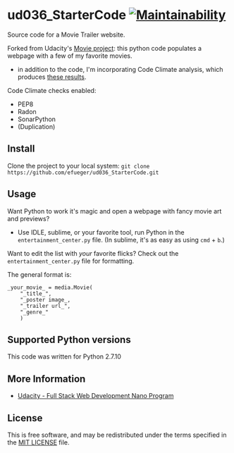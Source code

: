 # ud036_StarterCode [![Maintainability](https://api.codeclimate.com/v1/badges/34be5a8d665819ff629e/maintainability)](https://codeclimate.com/github/efueger/ud036_StarterCode/maintainability)
Source code for a Movie Trailer website.

Forked from Udacity's [Movie project](https://github.com/udacity/ud036_StarterCode): this python code populates a webpage with a few of my favorite movies.
- in addition to the code, I'm incorporating Code Climate analysis, which produces [these results](https://codeclimate.com/github/efueger/ud036_StarterCode).

Code Climate checks enabled:
- PEP8
- Radon
- SonarPython
- (Duplication)


Install
--------
Clone the project to your local system:
```git clone https://github.com/efueger/ud036_StarterCode.git```


Usage
------
Want Python to work it's magic and open a webpage with fancy movie art and previews?
- Use IDLE, sublime, or your favorite tool, run Python in the `entertainment_center.py` file. (In sublime, it's as easy as using `cmd` + `b`.)

Want to edit the list with _your_ favorite flicks? Check out the `entertainment_center.py` file for formatting.

The general format is:

```
_your_movie_ = media.Movie(
    "_title_",
    "_poster image_,
    "_trailer url_",
    "_genre_"
    )
```



Supported Python versions
-------------------------

This code was written for Python 2.7.10

More Information
----------------

* [Udacity - Full Stack Web Development Nano Program](https://www.udacity.com/course/full-stack-web-developer-nanodegree--nd004)

License
-------

This is free software, and may be redistributed under the terms specified in the
[MIT LICENSE](/LICENSE) file.